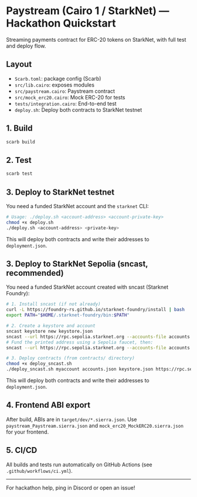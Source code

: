 
# Paystream (Cairo 1 / StarkNet) — Hackathon Quickstart

Streaming payments contract for ERC-20 tokens on StarkNet, with full test and deploy flow.

## Layout
- `Scarb.toml`: package config (Scarb)
- `src/lib.cairo`: exposes modules
- `src/paystream.cairo`: Paystream contract
- `src/mock_erc20.cairo`: Mock ERC-20 for tests
- `tests/integration.cairo`: End-to-end test
- `deploy.sh`: Deploy both contracts to StarkNet testnet

## 1. Build
```bash
scarb build
```

## 2. Test
```bash
scarb test
```

## 3. Deploy to StarkNet testnet
You need a funded StarkNet account and the `starknet` CLI:

```bash
# Usage: ./deploy.sh <account-address> <account-private-key>
chmod +x deploy.sh
./deploy.sh <account-address> <private-key>
```
This will deploy both contracts and write their addresses to `deployment.json`.

## 3. Deploy to StarkNet Sepolia (sncast, recommended)
You need a funded StarkNet account created with sncast (Starknet Foundry):

```bash
# 1. Install sncast (if not already)
curl -L https://foundry-rs.github.io/starknet-foundry/install | bash
export PATH="$HOME/.starknet-foundry/bin:$PATH"

# 2. Create a keystore and account
sncast keystore new keystore.json
sncast --url https://rpc.sepolia.starknet.org --accounts-file accounts.json --keystore keystore.json account create --name myaccount
# Fund the printed address using a Sepolia faucet, then:
sncast --url https://rpc.sepolia.starknet.org --accounts-file accounts.json --keystore keystore.json account deploy --name myaccount

# 3. Deploy contracts (from contracts/ directory)
chmod +x deploy_sncast.sh
./deploy_sncast.sh myaccount accounts.json keystore.json https://rpc.sepolia.starknet.org
```
This will deploy both contracts and write their addresses to `deployment.json`.

## 4. Frontend ABI export
After build, ABIs are in `target/dev/*.sierra.json`.
Use `paystream_Paystream.sierra.json` and `mock_erc20_MockERC20.sierra.json` for your frontend.

## 5. CI/CD
All builds and tests run automatically on GitHub Actions (see `.github/workflows/ci.yml`).

---
For hackathon help, ping in Discord or open an issue!
